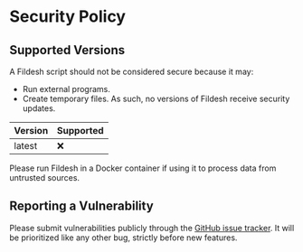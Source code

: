 # Security Policy

## Supported Versions

A Fildesh script should not be considered secure because it may:
* Run external programs.
* Create temporary files.
As such, no versions of Fildesh receive security updates.

| Version | Supported          |
| ------- | ------------------ |
| latest  | :x:                |

Please run Fildesh in a Docker container if using it to process data from untrusted sources.

## Reporting a Vulnerability

Please submit vulnerabilities publicly through the [GitHub issue tracker](https://github.com/fildesh/fildesh/issues).
It will be prioritized like any other bug, strictly before new features.

